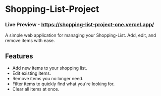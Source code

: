 # Shopping-List-Project
### Live Preview - https://shopping-list-project-one.vercel.app/

A simple web application for managing your Shopping-List. Add, edit, and remove items with ease.

## Features

- Add new items to your shopping list.
- Edit existing items.
- Remove items you no longer need.
- Filter items to quickly find what you're looking for.
- Clear all items at once.
